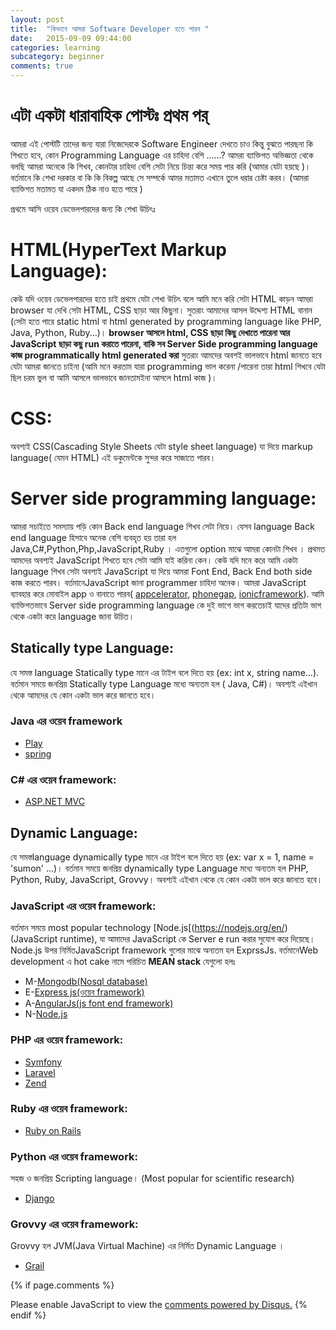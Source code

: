 ```yaml
---
layout: post
title:  "কিভাবে আমরা Software Developer হতে পারব "
date:   2015-09-09 09:44:00
categories: learning
subcategory: beginner
comments: true
---
```


# এটা একটা ধারাবাহিক পোস্টঃ  প্রথম পর্
আমরা এই পোস্টটি তাদের জন্য যারা নিজেদেরকে Software Engineer  দেখতে চাও কিন্তু বুঝতে পারছনা কি শিখতে হবে, কোন Programming Language এর চাহিদা বেশি ......?
আমরা ব্যাক্তিগত অভিজ্ঞতা থেকে বলছি আমরা অনেকে কি শিখব, কোনটার চাহিদা বেশি সেটা নিয়ে চিন্তা করে সময় পার করি (আমার যেটা হয়ছে )।
বর্তমানে কি শেখা দরকার বা কি কি বিকল্প আছে সে সম্পর্কে আমর  মতামত এখানে তুলে ধরার চেষ্টা করব। (আমরা ব্যাক্তিগত মতামত যা একদম ঠিক নাও হতে পারে )

প্রথমে আসি ওয়েব ডেভেলপারদের জন্য কি শেখা উচিৎঃ

# HTML(HyperText Markup Language):
কেউ যদি  ওয়েব ডেভেলপারদের হতে চাই প্রথমে যেটা শেখা উচিৎ বলে আমি মনে করি সেটা HTML কাড়ন আমরা browser যা দেখি সেটা HTML, CSS ছাড়া আর কিছুনা।
সুতরাং আমাদের আসল উদ্দেশ্য HTML বানান (সেটা হতে পারে static html বা html generated by programming language like PHP, Java, Python, Ruby...)।
**browser আসলে  html, CSS ছাড়া কিছু দেখাতে পারেনা আর JavaScript ছাড়া কছু run করাতে পারেনা,
বাকি সব Server Side programming language কাজ programmatically html generated করা**
সুতরাং আমদের অবশই ভালভাবে  html জানতে হবে  যেটা আমরা জানতে চাইনা
(আমি মনে  করতাম যারা programming ভাল করেনা /পারেনা তারা html শিখবে যেটা ছিল চরম ভুল বা আমি আসলে ভালভাবে জানতামইনা আসলে html কাজ )।

# CSS:
অবশ্যই CSS(Cascading Style Sheets যেটা  style sheet language) যা দিয়ে  markup language( যেমন HTML) এই ডকুমেন্টকে সুন্দর করে সাজাতে পারব।

# Server side programming language:
আমরা সচাইতে সমস্যায় পড়ি কোন Back end language শিখব সেটা নিয়ে। যেসব language Back end language হিসাবে অনেক বেশি ব্যবহৃত হয়
তারা হল Java,C#,Python,Php,JavaScript,Ruby । এতগুলো option মাঝে আমরা কোনটা শিখব । প্রথমত আমদের অবশ্যই JavaScript শিখতে হবে
সেটা আমি যাই করিনা কেন। কেউ যদি মনে করে  আমি একটা language শিখব সেটা অবশ্যই JavaScript যা দিয়ে আমরা Font End, Back End both side
কাজ করতে পারব। বর্তমানেJavaScript জানা programmer  চাহিদা অনেক। আমরা JavaScript ব্যাবহার করে মোবাইল app ও বানাতে পারব( <a href='http://www.appcelerator.com/'>appcelerator</a>,
<a href='http://phonegap.com/'>phonegap</a>, <a href='http://ionicframework.com/'>ionicframework</a>).
আমি ব্যাক্তিগতভাবে Server side programming language কে দুই  ভাগে ভাগ করতেচাই যাদের প্রতিটা ভাগ থেকে একটা করে language জানা উচিত।

## Statically type Language:
যে সমস্ত language Statically type মানে এর টাইপ বলে দিতে হয় (ex: int x, string name...).
বর্তমান সময়ে জনপ্রিয় Statically type Language মধ্যে অন্যতম হল ( Java, C#)। অবশ্যই এইখান থেকে আমদের যে কোন একটা ভাল করে জানতে হবে।

### Java  এর ওয়েব framework
* [Play](https://www.playframework.com/)
* [spring](http://projects.spring.io/spring-framework/)

### C#  এর ওয়েব framework:
* [ASP.NET MVC](http://www.asp.net/mvc)

## Dynamic Language:
যে সমস্তlanguage dynamically type মানে এর টাইপ বলে দিতে হয় (ex: var x = 1, name = 'sumon' ...)।
বর্তমান সময়ে জনপ্রিয় dynamically type Language মধ্যে অন্যতম হল PHP, Python, Ruby, JavaScript, Grovvy।
অবশ্যই এইখান থেকে যে কোন একটা ভাল করে জানতে হবে।

### JavaScript  এর ওয়েব framework:
বর্তমান সময়ে most popular technology [Node.js[(https://nodejs.org/en/)(JavaScript runtime), যা আমাদের JavaScript কে Server e run করার সুযোগ করে দিয়েছে।
Node.js উপর নির্মিতJavaScript framework গুলোর মাঝে অন্যতম হল ExprssJs. বর্তমানেWeb development এ hot cake নামে পরিচিত **MEAN stack** যেগুলো হলঃ
* M-[Mongodb(Nosql database)](https://www.mongodb.com/)
* E-[Express js(ওয়েব framework)](http://expressjs.com/)
* A-[AngularJs(js font end framework)](https://angular.io/)
* N-[Node.js](https://nodejs.org/en/)

### PHP এর ওয়েব framework:
* [Symfony](https://symfony.com/)
* [Laravel](http://laravel.com/)
* [Zend](http://framework.zend.com/)

### Ruby  এর ওয়েব framework:
* [Ruby on Rails](http://rubyonrails.org/)

### Python এর ওয়েব framework:
সহজ ও জনপ্রিয় Scripting language। (Most popular for scientific research)
* [Django](https://www.djangoproject.com/)

### Grovvy  এর ওয়েব framework:
Grovvy হল JVM(Java Virtual Machine) এর নির্মিত Dynamic Language ।
* [Grail](https://grails.org/)

{% if page.comments %}
<div id="disqus_thread"></div>
<script>
    /**
     *  RECOMMENDED CONFIGURATION VARIABLES: EDIT AND UNCOMMENT THE SECTION BELOW TO INSERT DYNAMIC VALUES FROM YOUR PLATFORM OR CMS.
     *  LEARN WHY DEFINING THESE VARIABLES IS IMPORTANT: https://disqus.com/admin/universalcode/#configuration-variables
     */
    /*
     var disqus_config = function () {
     this.page.url = PAGE_URL;  // Replace PAGE_URL with your page's canonical URL variable
     this.page.identifier = PAGE_IDENTIFIER; // Replace PAGE_IDENTIFIER with your page's unique identifier variable
     };
     */
    (function() {  // DON'T EDIT BELOW THIS LINE
        var d = document, s = d.createElement('script');

        s.src = '//engr-hasanuzzaman-github-io.disqus.com/embed.js';

        s.setAttribute('data-timestamp', +new Date());
        (d.head || d.body).appendChild(s);
    })();
</script>
<noscript>Please enable JavaScript to view the <a href="https://disqus.com/?ref_noscript" rel="nofollow">comments powered by Disqus.</a></noscript>
{% endif %}
